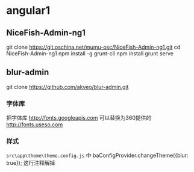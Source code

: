 # angular1

## NiceFish-Admin-ng1
git clone https://git.oschina.net/mumu-osc/NiceFish-Admin-ng1.git
cd NiceFish-Admin-ng1
npm install -g grunt-cli
npm install
grunt serve


## blur-admin
git clone https://github.com/akveo/blur-admin.git

### 字体库
把字体库
http://fonts.googleapis.com
可以替换为360提供的
http://fonts.useso.com

### 样式
`src\app\theme\theme.config.js` 中
baConfigProvider.changeTheme({blur: true});
这行注释解掉
